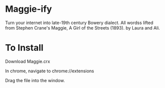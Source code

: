 # Maggie-ify

Turn your internet into late-19th century Bowery dialect. All wordss lifted from Stephen Crane's Maggie, A Girl of the Streets (1893). by Laura and Ali.

# To Install
Download Maggie.crx

In chrome, navigate to chrome://extensions

Drag the file into the window. 
